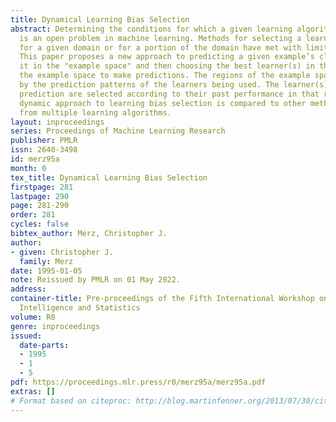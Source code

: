 ```yaml
---
title: Dynamical Learning Bias Selection
abstract: Determining the conditions for which a given learning algorithm is appropriate
  is an open problem in machine learning. Methods for selecting a learning algorithm
  for a given domain or for a portion of the domain have met with limited success.
  This paper proposes a new approach to predicting a given example’s class by locating
  it in the "example space" and then choosing the best learner(s) in that region of
  the example space to make predictions. The regions of the example space are defined
  by the prediction patterns of the learners being used. The learner(s) chosen for
  prediction are selected according to their past performance in that region. This
  dynamic approach to learning bias selection is compared to other methods for selecting
  from multiple learning algorithms.
layout: inproceedings
series: Proceedings of Machine Learning Research
publisher: PMLR
issn: 2640-3498
id: merz95a
month: 0
tex_title: Dynamical Learning Bias Selection
firstpage: 281
lastpage: 290
page: 281-290
order: 281
cycles: false
bibtex_author: Merz, Christopher J.
author:
- given: Christopher J.
  family: Merz
date: 1995-01-05
note: Reissued by PMLR on 01 May 2022.
address:
container-title: Pre-proceedings of the Fifth International Workshop on Artificial
  Intelligence and Statistics
volume: R0
genre: inproceedings
issued:
  date-parts:
  - 1995
  - 1
  - 5
pdf: https://proceedings.mlr.press/r0/merz95a/merz95a.pdf
extras: []
# Format based on citeproc: http://blog.martinfenner.org/2013/07/30/citeproc-yaml-for-bibliographies/
---
```

